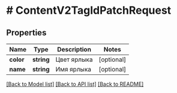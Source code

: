 # # ContentV2TagIdPatchRequest

## Properties

Name | Type | Description | Notes
------------ | ------------- | ------------- | -------------
**color** | **string** | Цвет ярлыка | [optional]
**name** | **string** | Имя ярлыка | [optional]

[[Back to Model list]](../../README.md#models) [[Back to API list]](../../README.md#endpoints) [[Back to README]](../../README.md)
